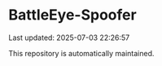 # BattleEye-Spoofer

Last updated: 2025-07-03 22:26:57

This repository is automatically maintained.
